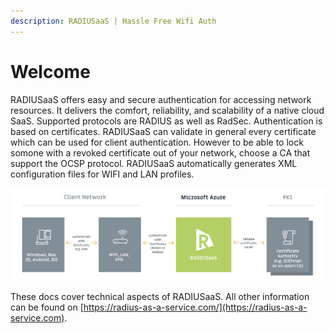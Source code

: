```yaml
---
description: RADIUSaaS | Hassle Free Wifi Auth
---
```


# Welcome

RADIUSaaS offers easy and secure authentication for accessing network resources. It delivers the comfort, reliability, and scalability of a native cloud SaaS. Supported protocols are RADIUS as well as RadSec. Authentication is based on certificates. RADIUSaaS can validate in general every certificate which can be used for client authentication. However to be able to lock somone with a revoked certificate out of your network, choose a CA that support the OCSP protocol. RADIUSaaS automatically generates XML configuration files for WIFI and LAN profiles.

![](.gitbook/assets/radius-aas-flow.png)

These docs cover technical aspects of RADIUSaaS. All other information can be found on [https://radius-as-a-service.com/](https://radius-as-a-service.com).
